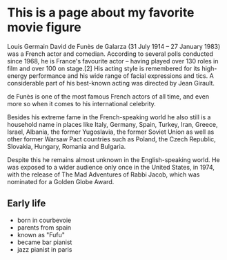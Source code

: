 # This is a page about my favorite movie figure

Louis Germain David de Funès de Galarza (31 July 1914 – 27 January 1983) was a French actor and comedian. According to several polls conducted since 1968, he is France's favourite actor – having played over 130 roles in film and over 100 on stage.[2] His acting style is remembered for its high-energy performance and his wide range of facial expressions and tics. A considerable part of his best-known acting was directed by Jean Girault.

de Funès is one of the most famous French actors of all time, and even more so when it comes to his international celebrity.

Besides his extreme fame in the French-speaking world he also still is a household name in places like Italy, Germany, Spain, Turkey, Iran, Greece, Israel, Albania, the former Yugoslavia, the former Soviet Union as well as other former Warsaw Pact countries such as Poland, the Czech Republic, Slovakia, Hungary, Romania and Bulgaria.

Despite this he remains almost unknown in the English-speaking world. He was exposed to a wider audience only once in the United States, in 1974, with the release of The Mad Adventures of Rabbi Jacob, which was nominated for a Golden Globe Award. 

## Early life

* born in courbevoie
* parents from spain
* known as "Fufu"
* became bar pianist
* jazz pianist in paris
